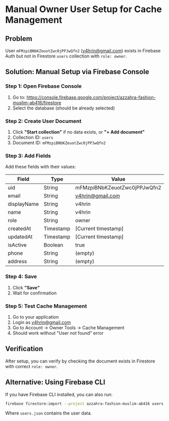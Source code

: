 # Manual Owner User Setup for Cache Management

## Problem
User `mFMzpiBNbKZeuotZwc0jPPJwQfn2` (v4hrin@gmail.com) exists in Firebase Auth but not in Firestore `users` collection with `role: owner`.

## Solution: Manual Setup via Firebase Console

### Step 1: Open Firebase Console
1. Go to: https://console.firebase.google.com/project/azzahra-fashion-muslim-ab416/firestore
2. Select the database (should be already selected)

### Step 2: Create User Document
1. Click **"Start collection"** if no data exists, or **"+ Add document"**
2. Collection ID: `users`
3. Document ID: `mFMzpiBNbKZeuotZwc0jPPJwQfn2`

### Step 3: Add Fields
Add these fields with their values:

| Field | Type | Value |
|-------|------|-------|
| uid | String | mFMzpiBNbKZeuotZwc0jPPJwQfn2 |
| email | String | v4hrin@gmail.com |
| displayName | String | v4hrin |
| name | String | v4hrin |
| role | String | owner |
| createdAt | Timestamp | [Current timestamp] |
| updatedAt | Timestamp | [Current timestamp] |
| isActive | Boolean | true |
| phone | String | (empty) |
| address | String | (empty) |

### Step 4: Save
1. Click **"Save"**
2. Wait for confirmation

### Step 5: Test Cache Management
1. Go to your application
2. Login as v4hrin@gmail.com
3. Go to Account → Owner Tools → Cache Management
4. Should work without "User not found" error

## Verification
After setup, you can verify by checking the document exists in Firestore with correct `role: owner`.

## Alternative: Using Firebase CLI
If you have Firebase CLI installed, you can also run:

```bash
firebase firestore:import --project azzahra-fashion-muslim-ab416 users.json
```

Where `users.json` contains the user data.